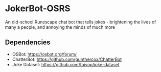 # JokerBot-OSRS
An old-school Runescape chat bot that tells jokes - brightening the lives of many a people, and annoying the minds of much more

## Dependencies
- OSBot: https://osbot.org/forum/
- ChatterBot: https://github.com/gunthercox/ChatterBot
- Joke Dataset: https://github.com/taivop/joke-dataset